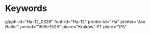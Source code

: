 # Keywords
glyph-id="Ha-12_0326"
font-id="Ha-12"
printer-id="Ha"
printer="Jan Haller"
period="1505–1525"
place="Kraków"
PT plate="175"

